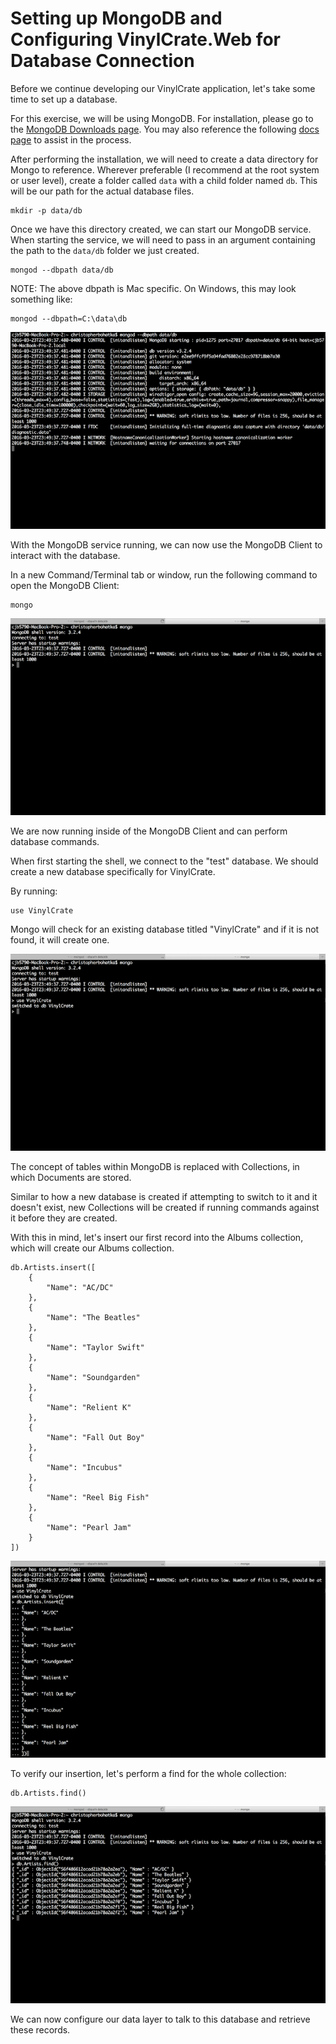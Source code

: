 # Setting up MongoDB and Configuring VinylCrate.Web for Database Connection

Before we continue developing our VinylCrate application, let's take some time to set up a database.

For this exercise, we will be using MongoDB. For installation, please go to the [MongoDB Downloads page](https://www.mongodb.org/downloads#production). You may also reference the following [docs page](https://docs.mongodb.org/master/installation/) to assist in the process.

After performing the installation, we will need to create a data directory for Mongo to reference. Wherever preferable (I recommend at the root system or user level), create a folder called `data` with a child folder named `db`. This will be our path for the actual database files.

```
mkdir -p data/db
```

Once we have this directory created, we can start our MongoDB service. When starting the service, we will need to pass in an argument containing the path to the `data/db` folder we just created.

```
mongod --dbpath data/db
```

NOTE: The above dbpath is Mac specific. On Windows, this may look something like:

```
mongod --dbpath=C:\data\db
```

![](./images/vc-mongo-db.png)

With the MongoDB service running, we can now use the MongoDB Client to interact with the database.

In a new Command/Terminal tab or window, run the following command to open the MongoDB Client:

```
mongo
```

![](./images/vc-mongo-client.png)

We are now running inside of the MongoDB Client and can perform database commands.

When first starting the shell, we connect to the "test" database. We should create a new database specifically for VinylCrate.

By running:

```
use VinylCrate
```

Mongo will check for an existing database titled "VinylCrate" and if it is not found, it will create one.

![](./images/vc-switch-db.png)

The concept of tables within MongoDB is replaced with Collections, in which Documents are stored.

Similar to how a new database is created if attempting to switch to it and it doesn't exist, new Collections will be created if running commands against it before they are created.

With this in mind, let's insert our first record into the Albums collection, which will create our Albums collection.

```
db.Artists.insert([
	{
		"Name": "AC/DC"
	},
	{
		"Name": "The Beatles"
	},
	{
		"Name": "Taylor Swift"
	},
	{
		"Name": "Soundgarden"
	},
	{
		"Name": "Relient K"
	},
	{
		"Name": "Fall Out Boy"
	},
	{
		"Name": "Incubus"
	},
	{
		"Name": "Reel Big Fish"
	},
	{
		"Name": "Pearl Jam"
	}
])
```

![](./images/vc-mongo-artists-insert.png)

To verify our insertion, let's perform a find for the whole collection:

```
db.Artists.find()
```

![](./images/vc-mongo-artists-find.png)

We can now configure our data layer to talk to this database and retrieve these records.